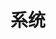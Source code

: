 ---
title: "系统"
linktitle: "系统"
weight: 4
description: 用于查看消息中心和操作日志信息，并支持自定义企业信息、配置邮件短信服务器、设置公告以及常用系统等。
---